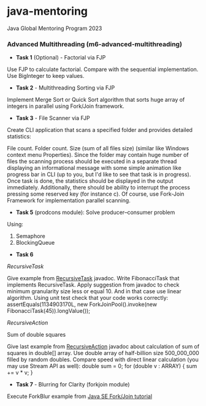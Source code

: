 # java-mentoring
Java Global Mentoring Program 2023


### Advanced Multithreading (m6-advanced-multithreading)

* __Task 1__ (Optional) - Factorial via FJP

Use FJP to calculate factorial. Compare with the sequential implementation. Use BigInteger to keep values.

* __Task 2__ - Multithreading Sorting via FJP

Implement Merge Sort or Quick Sort algorithm that sorts huge array of integers in parallel using Fork/Join framework.

* __Task 3__ - File Scanner via FJP

Create CLI application that scans a specified folder and provides detailed statistics:

File count.
Folder count.
Size (sum of all files size) (similar like Windows context menu Properties). Since the folder may contain huge number of files the scanning process should be executed in a separate thread displaying an informational message with some simple animation like progress bar in CLI (up to you, but I'd like to see that task is in progress).
Once task is done, the statistics should be displayed in the output immediately. Additionally, there should be ability to interrupt the process pressing some reserved key (for instance c). Of course, use Fork-Join Framework for implementation parallel scanning.

* __Task 5__ (prodcons module): Solve producer–consumer problem

Using:
1. Semaphore
2. BlockingQueue

* __Task 6__

_RecursiveTask_

Give example from [RecursiveTask](https://docs.oracle.com/javase/8/docs/api/java/util/concurrent/RecursiveTask.html) javadoc.
Write FibonacciTask that implements RecursiveTask.
Apply suggestion from javadoc to check minimum granularity size less or equal 10. And in that case use linear algorithm.
Using unit test check that your code works correctly:
assertEquals(1134903170L, new ForkJoinPool().invoke(new FibonacciTask(45)).longValue());

_RecursiveAction_

Sum of double squares

Give last example from [RecursiveAction](https://docs.oracle.com/javase/8/docs/api/java/util/concurrent/RecursiveAction.html) javadoc about calculation of sum of squares in double[] array.
Use double array of half-billion size 500_000_000 filled by random doubles.
Compare speed with direct linear calculation (you may use Stream API as well):
double sum = 0; for (double v : ARRAY) { sum += v * v; }

* __Task 7__ - Blurring for Clarity (forkjoin module)

Execute ForkBlur example from [Java SE Fork/Join tutorial](https://docs.oracle.com/javase/tutorial/essential/concurrency/forkjoin.html)